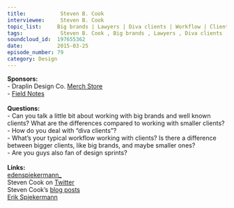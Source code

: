 ```yaml
--- 
title:           Steven B. Cook 
interviewee:     Steven B. Cook 
topic_list:     Big brands | Lawyers | Diva clients | Workflow | Client workshops | Scrum | Design sprints
tags:            Steven B. Cook , Big brands , Lawyers , Diva clients , Workflow , Client workshops , Scrum , Design sprints
soundcloud_id:  197655362
date:           2015-03-25
episode_number: 79
category: Design
---
```


<p class="show_notes_display"><b>Sponsors:<br></b>- Draplin Design Co. <a rel="nofollow" target="_blank" href="http://draplin.com/merch/">Merch Store</a><br>- <a rel="nofollow" target="_blank" href="http://fieldnotesbrand.com/">Field Notes</a><br><b><br>Questions:</b><br>- Can you talk a little bit about working with big brands and well known clients? What are the differences compared to working with smaller clients?<br>- How do you deal with “diva clients”?<br>- What’s your typical workflow working with clients? Is there a difference between bigger clients, like big brands, and maybe smaller ones?<br>- Are you guys also fan of design sprints?<br><br><b>Links:</b><br><a rel="nofollow" target="_blank" href="http://www.edenspiekermann.com/">edenspiekermann_</a><br>Steven Cook on <a rel="nofollow" target="_blank" href="https://twitter.com/sberlincook">Twitter</a><br>Steven Cook’s <a rel="nofollow" target="_blank" href="http://www.edenspiekermann.com/people/steven-cook">blog posts</a><br><a rel="nofollow" target="_blank" href="http://www.webdesignerdepot.com/2011/07/interview-with-designer-and-typographer-erik-spiekermann/">Erik Spiekermann</a></p>
